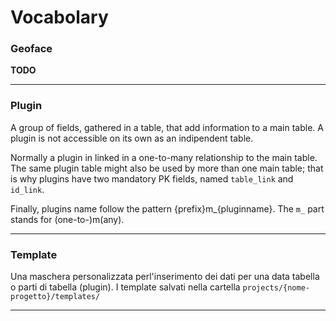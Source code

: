 # Vocabolary

### Geoface
**TODO**

---

### Plugin
A group of fields, gathered in a table, that add information to a main table.
A plugin is not accessible on its own as an indipendent table.

Normally a plugin in linked in a one-to-many relationship to the main table.
The same plugin table might also be used by more than one main table; that is why
plugins have two mandatory PK fields, named `table_link` and `id_link`.

Finally, plugins name follow the pattern {prefix}m_{pluginname}. 
The `m_` part stands for (one-to-)m(any).

---

### Template
Una maschera personalizzata perl'inserimento dei dati per una data tabella o parti di tabella (plugin).
I template salvati nella cartella `projects/{nome-progetto}/templates/`

---
